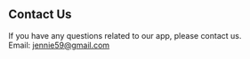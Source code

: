 ## Contact Us<br>
If you have any questions related to our app, please contact us.<br>
Email: <jennie59@gmail.com>
